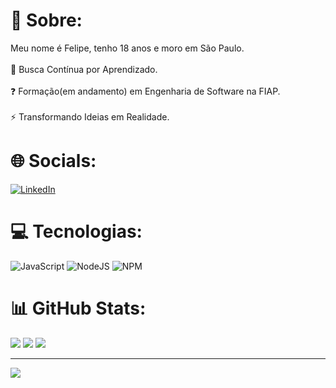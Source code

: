 # 💫 Sobre:
Meu nome é Felipe, tenho 18 anos e moro em São Paulo.  <br><br>🔭 Busca Contínua por Aprendizado.<br><br>❓ Formação(em andamento) em Engenharia de Software na FIAP.<br><br>⚡ Transformando Ideias em Realidade.


# 🌐 Socials:
[![LinkedIn](https://img.shields.io/badge/LinkedIn-%230077B5.svg?logo=linkedin&logoColor=white)](https://linkedin.com/in/https://linkedin.com/in/felipe-catto-a07ab52ba) 

# 💻 Tecnologias:
![JavaScript](https://img.shields.io/badge/javascript-%23323330.svg?style=for-the-badge&logo=javascript&logoColor=%23F7DF1E) ![NodeJS](https://img.shields.io/badge/node.js-6DA55F?style=for-the-badge&logo=node.js&logoColor=white) ![NPM](https://img.shields.io/badge/NPM-%23CB3837.svg?style=for-the-badge&logo=npm&logoColor=white)

# 📊 GitHub Stats:
![](https://github-readme-stats.vercel.app/api?username=FelipeCattoSilva&theme=github_dark_dimmed&hide_border=false&include_all_commits=true&count_private=false)
![](https://github-readme-streak-stats.herokuapp.com/?user=FelipeCattoSilva&theme=github_dark_dimmed&hide_border=false)
![](https://github-readme-stats.vercel.app/api/top-langs/?username=FelipeCattoSilva&theme=github_dark_dimmed&hide_border=false&include_all_commits=true&count_private=false&layout=compact)

---
[![](https://visitcount.itsvg.in/api?id=FelipeCattoSilva&icon=0&color=0)](https://visitcount.itsvg.in)
